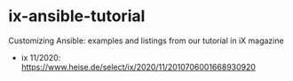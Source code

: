 # ix-ansible-tutorial
Customizing Ansible: examples and listings from our tutorial in iX magazine

* ix 11/2020: https://www.heise.de/select/ix/2020/11/2010706001668930920

